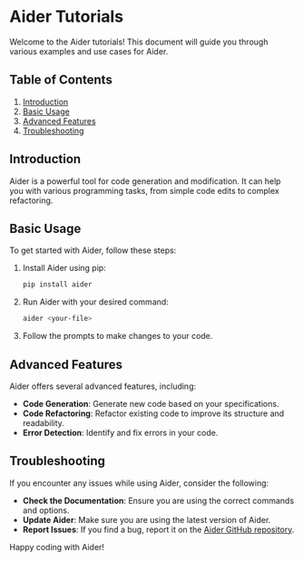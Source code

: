 # Aider Tutorials

Welcome to the Aider tutorials! This document will guide you through various examples and use cases for Aider.

## Table of Contents
1. [Introduction](#introduction)
2. [Basic Usage](#basic-usage)
3. [Advanced Features](#advanced-features)
4. [Troubleshooting](#troubleshooting)

## Introduction
Aider is a powerful tool for code generation and modification. It can help you with various programming tasks, from simple code edits to complex refactoring.

## Basic Usage
To get started with Aider, follow these steps:

1. Install Aider using pip:
   ```bash
   pip install aider
   ```

2. Run Aider with your desired command:
   ```bash
   aider <your-file>
   ```

3. Follow the prompts to make changes to your code.

## Advanced Features
Aider offers several advanced features, including:

- **Code Generation**: Generate new code based on your specifications.
- **Code Refactoring**: Refactor existing code to improve its structure and readability.
- **Error Detection**: Identify and fix errors in your code.

## Troubleshooting
If you encounter any issues while using Aider, consider the following:

- **Check the Documentation**: Ensure you are using the correct commands and options.
- **Update Aider**: Make sure you are using the latest version of Aider.
- **Report Issues**: If you find a bug, report it on the [Aider GitHub repository](https://github.com/your-repo/aider).

Happy coding with Aider!
